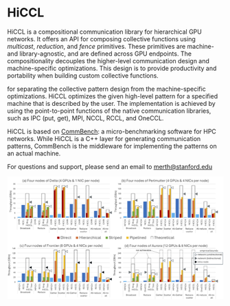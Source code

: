 # HiCCL

HiCCL is a compositional communication library for hierarchical GPU networks. It offers an API for composing collective functions using *multicast*, *reduction*, and *fence* primitives. These primitives are machine- and library-agnostic, and are defined across GPU endpoints. The compositionality decouples the higher-level communication design and machine-specific optimizations. This design is to provide productivity and portability when building custom collective functions.

for separating the collective pattern design from the machine-specific optimizations. HiCCL optimizes the given high-level pattern for a specified machine that is described by the user. The implementation is achieved by using the point-to-point functions of the native communication libraries, such as IPC (put, get), MPI, NCCL, RCCL, and OneCCL.

HiCCL is based on [CommBench](https://github.com/merthidayetoglu/CommBench): a micro-benchmarking software for HPC networks. While HiCCL is a C++ layer for generating communication patterns, CommBench is the middleware for implementing the patterns on an actual machine.

For questions and support, please send an email to merth@stanford.edu

![Collective throughput.](misc/hiccl_collectives_new.png)
